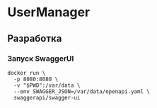# UserManager

## Разработка

### Запуск SwaggerUI

```shell script
docker run \
  -p 8080:8080 \
  -v "$PWD":/var/data \
  --env SWAGGER_JSON=/var/data/openapi.yaml \
  swaggerapi/swagger-ui
```
